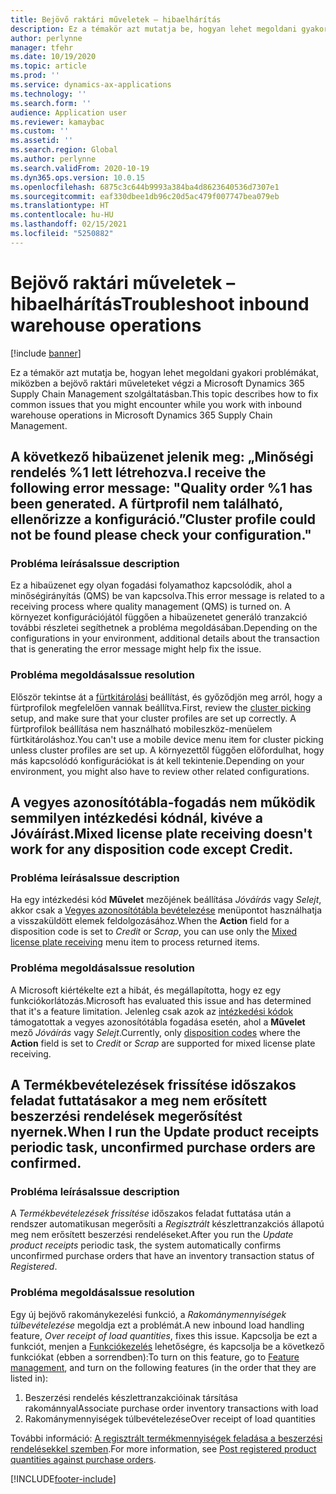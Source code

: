 ```yaml
---
title: Bejövő raktári műveletek – hibaelhárítás
description: Ez a témakör azt mutatja be, hogyan lehet megoldani gyakori problémákat, miközben a bejövő raktári műveleteket végzi a Microsoft Dynamics 365 Supply Chain Management szolgáltatásban.
author: perlynne
manager: tfehr
ms.date: 10/19/2020
ms.topic: article
ms.prod: ''
ms.service: dynamics-ax-applications
ms.technology: ''
ms.search.form: ''
audience: Application user
ms.reviewer: kamaybac
ms.custom: ''
ms.assetid: ''
ms.search.region: Global
ms.author: perlynne
ms.search.validFrom: 2020-10-19
ms.dyn365.ops.version: 10.0.15
ms.openlocfilehash: 6875c3c644b9993a384ba4d8623640536d7307e1
ms.sourcegitcommit: eaf330dbee1db96c20d5ac479f007747bea079eb
ms.translationtype: HT
ms.contentlocale: hu-HU
ms.lasthandoff: 02/15/2021
ms.locfileid: "5250882"
---
```

# <a name="troubleshoot-inbound-warehouse-operations"></a><span data-ttu-id="34a26-103">Bejövő raktári műveletek – hibaelhárítás</span><span class="sxs-lookup"><span data-stu-id="34a26-103">Troubleshoot inbound warehouse operations</span></span>

[!include [banner](../includes/banner.md)]

<span data-ttu-id="34a26-104">Ez a témakör azt mutatja be, hogyan lehet megoldani gyakori problémákat, miközben a bejövő raktári műveleteket végzi a Microsoft Dynamics 365 Supply Chain Management szolgáltatásban.</span><span class="sxs-lookup"><span data-stu-id="34a26-104">This topic describes how to fix common issues that you might encounter while you work with inbound warehouse operations in Microsoft Dynamics 365 Supply Chain Management.</span></span>

## <a name="i-receive-the-following-error-message-quality-order-1-has-been-generated-cluster-profile-could-not-be-found-please-check-your-configuration"></a><span data-ttu-id="34a26-105">A következő hibaüzenet jelenik meg: „Minőségi rendelés %1 lett létrehozva.</span><span class="sxs-lookup"><span data-stu-id="34a26-105">I receive the following error message: "Quality order %1 has been generated.</span></span> <span data-ttu-id="34a26-106">A fürtprofil nem található, ellenőrizze a konfiguráció.”</span><span class="sxs-lookup"><span data-stu-id="34a26-106">Cluster profile could not be found please check your configuration."</span></span>

### <a name="issue-description"></a><span data-ttu-id="34a26-107">Probléma leírása</span><span class="sxs-lookup"><span data-stu-id="34a26-107">Issue description</span></span>

<span data-ttu-id="34a26-108">Ez a hibaüzenet egy olyan fogadási folyamathoz kapcsolódik, ahol a minőségirányítás (QMS) be van kapcsolva.</span><span class="sxs-lookup"><span data-stu-id="34a26-108">This error message is related to a receiving process where quality management (QMS) is turned on.</span></span> <span data-ttu-id="34a26-109">A környezet konfigurációjától függően a hibaüzenetet generáló tranzakció további részletei segíthetnek a probléma megoldásában.</span><span class="sxs-lookup"><span data-stu-id="34a26-109">Depending on the configurations in your environment, additional details about the transaction that is generating the error message might help fix the issue.</span></span>

### <a name="issue-resolution"></a><span data-ttu-id="34a26-110">Probléma megoldása</span><span class="sxs-lookup"><span data-stu-id="34a26-110">Issue resolution</span></span>

<span data-ttu-id="34a26-111">Először tekintse át a [fürtkitárolási](set-up-cluster-picking.md) beállítást, és győződjön meg arról, hogy a fürtprofilok megfelelően vannak beállítva.</span><span class="sxs-lookup"><span data-stu-id="34a26-111">First, review the [cluster picking](set-up-cluster-picking.md) setup, and make sure that your cluster profiles are set up correctly.</span></span> <span data-ttu-id="34a26-112">A fürtprofilok beállítása nem használható mobileszköz-menüelem fürtkitároláshoz.</span><span class="sxs-lookup"><span data-stu-id="34a26-112">You can't use a mobile device menu item for cluster picking unless cluster profiles are set up.</span></span> <span data-ttu-id="34a26-113">A környezettől függően előfordulhat, hogy más kapcsolódó konfigurációkat is át kell tekintenie.</span><span class="sxs-lookup"><span data-stu-id="34a26-113">Depending on your environment, you might also have to review other related configurations.</span></span>

## <a name="mixed-license-plate-receiving-doesnt-work-for-any-disposition-code-except-credit"></a><span data-ttu-id="34a26-114">A vegyes azonosítótábla-fogadás nem működik semmilyen intézkedési kódnál, kivéve a Jóváírást.</span><span class="sxs-lookup"><span data-stu-id="34a26-114">Mixed license plate receiving doesn't work for any disposition code except Credit.</span></span>

### <a name="issue-description"></a><span data-ttu-id="34a26-115">Probléma leírása</span><span class="sxs-lookup"><span data-stu-id="34a26-115">Issue description</span></span>

<span data-ttu-id="34a26-116">Ha egy intézkedési kód **Művelet** mezőjének beállítása *Jóváírás* vagy *Selejt*, akkor csak a [Vegyes azonosítótábla bevételezése](mixed-license-plate-receiving.md) menüpontot használhatja a visszaküldött elemek feldolgozásához.</span><span class="sxs-lookup"><span data-stu-id="34a26-116">When the **Action** field for a disposition code is set to *Credit* or *Scrap*, you can use only the [Mixed license plate receiving](mixed-license-plate-receiving.md) menu item to process returned items.</span></span>

### <a name="issue-resolution"></a><span data-ttu-id="34a26-117">Probléma megoldása</span><span class="sxs-lookup"><span data-stu-id="34a26-117">Issue resolution</span></span>

<span data-ttu-id="34a26-118">A Microsoft kiértékelte ezt a hibát, és megállapította, hogy ez egy funkciókorlátozás.</span><span class="sxs-lookup"><span data-stu-id="34a26-118">Microsoft has evaluated this issue and has determined that it's a feature limitation.</span></span> <span data-ttu-id="34a26-119">Jelenleg csak azok az [intézkedési kódok](../service-management/set-up-disposition-codes.md) támogatottak a vegyes azonosítótábla fogadása esetén, ahol a **Művelet** mező *Jóváírás* vagy *Selejt*.</span><span class="sxs-lookup"><span data-stu-id="34a26-119">Currently, only [disposition codes](../service-management/set-up-disposition-codes.md) where the **Action** field is set to *Credit* or *Scrap* are supported for mixed license plate receiving.</span></span>

## <a name="when-i-run-the-update-product-receipts-periodic-task-unconfirmed-purchase-orders-are-confirmed"></a><span data-ttu-id="34a26-120">A Termékbevételezések frissítése időszakos feladat futtatásakor a meg nem erősített beszerzési rendelések megerősítést nyernek.</span><span class="sxs-lookup"><span data-stu-id="34a26-120">When I run the Update product receipts periodic task, unconfirmed purchase orders are confirmed.</span></span>

### <a name="issue-description"></a><span data-ttu-id="34a26-121">Probléma leírása</span><span class="sxs-lookup"><span data-stu-id="34a26-121">Issue description</span></span>

<span data-ttu-id="34a26-122">A *Termékbevételezések frissítése* időszakos feladat futtatása után a rendszer automatikusan megerősíti a *Regisztrált* készlettranzakciós állapotú meg nem erősített beszerzési rendeléseket.</span><span class="sxs-lookup"><span data-stu-id="34a26-122">After you run the *Update product receipts* periodic task, the system automatically confirms unconfirmed purchase orders that have an inventory transaction status of *Registered*.</span></span>

### <a name="issue-resolution"></a><span data-ttu-id="34a26-123">Probléma megoldása</span><span class="sxs-lookup"><span data-stu-id="34a26-123">Issue resolution</span></span>

<span data-ttu-id="34a26-124">Egy új bejövő rakománykezelési funkció, a *Rakománymennyiségek túlbevételezése* megoldja ezt a problémát.</span><span class="sxs-lookup"><span data-stu-id="34a26-124">A new inbound load handling feature, *Over receipt of load quantities*, fixes this issue.</span></span> <span data-ttu-id="34a26-125">Kapcsolja be ezt a funkciót, menjen a [Funkciókezelés](../../fin-ops-core/fin-ops/get-started/feature-management/feature-management-overview.md) lehetőségre, és kapcsolja be a következő funkciókat (ebben a sorrendben):</span><span class="sxs-lookup"><span data-stu-id="34a26-125">To turn on this feature, go to [Feature management](../../fin-ops-core/fin-ops/get-started/feature-management/feature-management-overview.md), and turn on the following features (in the order that they are listed in):</span></span>

1. <span data-ttu-id="34a26-126">Beszerzési rendelés készlettranzakcióinak társítása rakománnyal</span><span class="sxs-lookup"><span data-stu-id="34a26-126">Associate purchase order inventory transactions with load</span></span>
1. <span data-ttu-id="34a26-127">Rakománymennyiségek túlbevételezése</span><span class="sxs-lookup"><span data-stu-id="34a26-127">Over receipt of load quantities</span></span>

<span data-ttu-id="34a26-128">További információ: [A regisztrált termékmennyiségek feladása a beszerzési rendelésekkel szemben](inbound-load-handling.md#post-registered-quantities).</span><span class="sxs-lookup"><span data-stu-id="34a26-128">For more information, see [Post registered product quantities against purchase orders](inbound-load-handling.md#post-registered-quantities).</span></span>


[!INCLUDE[footer-include](../../includes/footer-banner.md)]